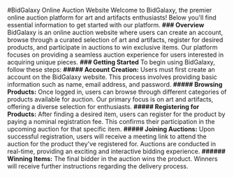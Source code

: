 #BidGalaxy Online Auction Website
Welcome to BidGalaxy, the premier online auction platform for art and artifacts enthusiasts! Below you'll find essential information to get started with our platform.
**### Overview**
BidGalaxy is an online auction website where users can create an account, browse through a curated selection of art and artifacts, register for desired products, and participate in auctions to win exclusive items. Our platform focuses on providing a seamless auction experience for users interested in acquiring unique pieces.
**### Getting Started**
To begin using BidGalaxy, follow these steps:
**##### Account Creation:** Users must first create an account on the BidGalaxy website. This process involves providing basic information such as name, email address, and password.
**##### Browsing Products:** Once logged in, users can browse through different categories of products available for auction. Our primary focus is on art and artifacts, offering a diverse selection for enthusiasts.
**##### Registering for Products:** After finding a desired item, users can register for the product by paying a nominal registration fee. This confirms their participation in the upcoming auction for that specific item.
**##### Joining Auctions:** Upon successful registration, users will receive a meeting link to attend the auction for the product they've registered for. Auctions are conducted in real-time, providing an exciting and interactive bidding experience.
**###### Winning Items:** The final bidder in the auction wins the product. Winners will receive further instructions regarding the delivery process.
